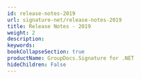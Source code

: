 ```yaml
---
id: release-notes-2019
url: signature-net/release-notes-2019
title: Release Notes - 2019
weight: 2
description: 
keywords: 
bookCollapseSection: true
productName: GroupDocs.Signature for .NET
hideChildren: False
---
```

